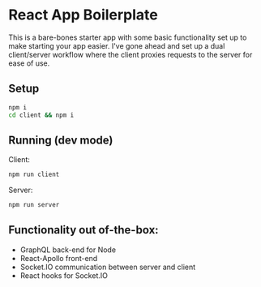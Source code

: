 # React App Boilerplate

This is a bare-bones starter app with some basic functionality set up to make starting your app easier. I've gone ahead and set up a dual client/server workflow where the client proxies requests to the server for ease of use.

## Setup

```bash
npm i
cd client && npm i
```

## Running (dev mode)

Client:
```bash
npm run client
```

Server:
```bash
npm run server
```

## Functionality out of-the-box:
* GraphQL back-end for Node
* React-Apollo front-end
* Socket.IO communication between server and client
* React hooks for Socket.IO
